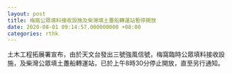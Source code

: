 ```yaml
---
layout: post
title: 梅窩公眾填料接收設施及柴灣填土躉船轉運站暫停開放
date: 2020-08-01 09:14:57.000000000 +08:00
categories: rthk
---
```


土木工程拓展署宣布，由於天文台發出三號強風信號，梅窩臨時公眾填料接收設施，及柴灣公眾填土躉船轉運站，已於上午8時30分停止開放，直至另行通知。

